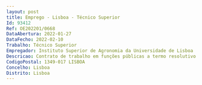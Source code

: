 ```yaml
--- 
layout: post
title: Emprego - Lisboa - Técnico Superior
Id: 93412
Ref: OE202201/0668
DataAbertura: 2022-01-27
DataFecho: 2022-02-10
Trabalho: Técnico Superior
Empregador: Instituto Superior de Agronomia da Universidade de Lisboa
Descricao: Contrato de trabalho em funções públicas a termo resolutivo certo, para exercer funções no Centro de Estudos Florestais (CEF) no âmbito do Projeto  FUEL SAT (PCIF GRF 0116 2019), financiado por fundos nacionais através da FCT, I.P., designadamente   Apoio no desenvolvimento de uma cartografia de combustíveis para a região de estudo   Análise de informação sobre a estrutura dos combustíveis derivada de deteção remota   Simulação de comportamento do fogo à escala da paisagem.
CodigoPostal: 1349-017 LISBOA
Concelho: Lisboa
Distrito: Lisboa
--- 
```

